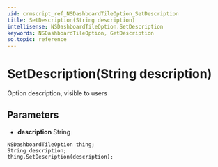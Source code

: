 ```yaml
---
uid: crmscript_ref_NSDashboardTileOption_SetDescription
title: SetDescription(String description)
intellisense: NSDashboardTileOption.SetDescription
keywords: NSDashboardTileOption, GetDescription
so.topic: reference
---
```


# SetDescription(String description)

Option description, visible to users

## Parameters

* **description** String

```crmscript
NSDashboardTileOption thing;
String description;
thing.SetDescription(description);
```

